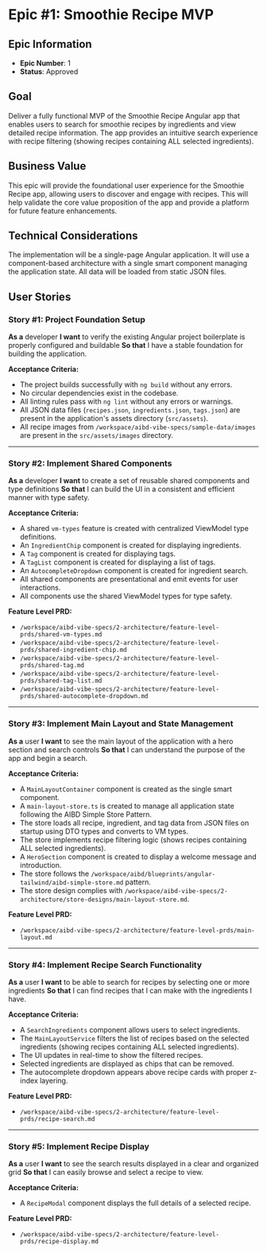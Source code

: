 # Epic #1: Smoothie Recipe MVP

## Epic Information

- **Epic Number**: 1
- **Status**: Approved

## Goal

Deliver a fully functional MVP of the Smoothie Recipe Angular app that enables users to search for smoothie recipes by ingredients and view detailed recipe information. The app provides an intuitive search experience with recipe filtering (showing recipes containing ALL selected ingredients).

## Business Value

This epic will provide the foundational user experience for the Smoothie Recipe app, allowing users to discover and engage with recipes. This will help validate the core value proposition of the app and provide a platform for future feature enhancements.

## Technical Considerations

The implementation will be a single-page Angular application. It will use a component-based architecture with a single smart component managing the application state. All data will be loaded from static JSON files.

## User Stories

### Story #1: Project Foundation Setup

**As a** developer
**I want** to verify the existing Angular project boilerplate is properly configured and buildable
**So that** I have a stable foundation for building the application.

**Acceptance Criteria:**

- The project builds successfully with `ng build` without any errors.
- No circular dependencies exist in the codebase.
- All linting rules pass with `ng lint` without any errors or warnings.
- All JSON data files (`recipes.json`, `ingredients.json`, `tags.json`) are present in the application's assets directory (`src/assets`).
- All recipe images from `/workspace/aibd-vibe-specs/sample-data/images` are present in the `src/assets/images` directory.

---

### Story #2: Implement Shared Components

**As a** developer
**I want** to create a set of reusable shared components and type definitions
**So that** I can build the UI in a consistent and efficient manner with type safety.

**Acceptance Criteria:**

- A shared `vm-types` feature is created with centralized ViewModel type definitions.
- An `IngredientChip` component is created for displaying ingredients.
- A `Tag` component is created for displaying tags.
- A `TagList` component is created for displaying a list of tags.
- An `AutocompleteDropdown` component is created for ingredient search.
- All shared components are presentational and emit events for user interactions.
- All components use the shared ViewModel types for type safety.

**Feature Level PRD:**

- `/workspace/aibd-vibe-specs/2-architecture/feature-level-prds/shared-vm-types.md`
- `/workspace/aibd-vibe-specs/2-architecture/feature-level-prds/shared-ingredient-chip.md`
- `/workspace/aibd-vibe-specs/2-architecture/feature-level-prds/shared-tag.md`
- `/workspace/aibd-vibe-specs/2-architecture/feature-level-prds/shared-tag-list.md`
- `/workspace/aibd-vibe-specs/2-architecture/feature-level-prds/shared-autocomplete-dropdown.md`

---

### Story #3: Implement Main Layout and State Management

**As a** user
**I want** to see the main layout of the application with a hero section and search controls
**So that** I can understand the purpose of the app and begin a search.

**Acceptance Criteria:**

- A `MainLayoutContainer` component is created as the single smart component.
- A `main-layout-store.ts` is created to manage all application state following the AIBD Simple Store Pattern.
- The store loads all recipe, ingredient, and tag data from JSON files on startup using DTO types and converts to VM types.
- The store implements recipe filtering logic (shows recipes containing ALL selected ingredients).
- A `HeroSection` component is created to display a welcome message and introduction.
- The store follows the `/workspace/aibd/blueprints/angular-tailwind/aibd-simple-store.md` pattern.
- The store design complies with `/workspace/aibd-vibe-specs/2-architecture/store-designs/main-layout-store.md`.

**Feature Level PRD:**

- `/workspace/aibd-vibe-specs/2-architecture/feature-level-prds/main-layout.md`

---

### Story #4: Implement Recipe Search Functionality

**As a** user
**I want** to be able to search for recipes by selecting one or more ingredients
**So that** I can find recipes that I can make with the ingredients I have.

**Acceptance Criteria:**

- A `SearchIngredients` component allows users to select ingredients.
- The `MainLayoutService` filters the list of recipes based on the selected ingredients (showing recipes containing ALL selected ingredients).
- The UI updates in real-time to show the filtered recipes.
- Selected ingredients are displayed as chips that can be removed.
- The autocomplete dropdown appears above recipe cards with proper z-index layering.

**Feature Level PRD:**

- `/workspace/aibd-vibe-specs/2-architecture/feature-level-prds/recipe-search.md`

---

### Story #5: Implement Recipe Display

**As a** user
**I want** to see the search results displayed in a clear and organized grid
**So that** I can easily browse and select a recipe to view.

**Acceptance Criteria:**

- A `RecipeModal` component displays the full details of a selected recipe.

**Feature Level PRD:**

- `/workspace/aibd-vibe-specs/2-architecture/feature-level-prds/recipe-display.md`
